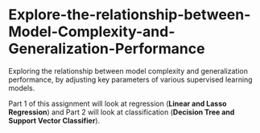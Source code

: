 # Explore-the-relationship-between-Model-Complexity-and-Generalization-Performance

Exploring the relationship between model complexity and generalization performance, by adjusting key parameters of various supervised learning models. 

Part 1 of this assignment will look at regression (**Linear and Lasso Regression**) and Part 2 will look at classification (**Decision Tree and Support Vector Classifier**).
